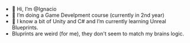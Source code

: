 - 👋 Hi, I’m @Ignacio
- 👀 I’m doing a Game Develpment course (currently in 2nd year)
- 🌱 I know a bit of Unity and C# and I’m currently learning Unreal Blueprints.
- Bluprints are weird (for me), they don't seem to match my brains logic.
